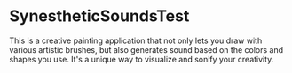 # SynestheticSoundsTest
This is a creative painting application that not only lets you draw with various artistic brushes, but also generates sound based on the colors and shapes you use. It's a unique way to visualize and sonify your creativity. 
